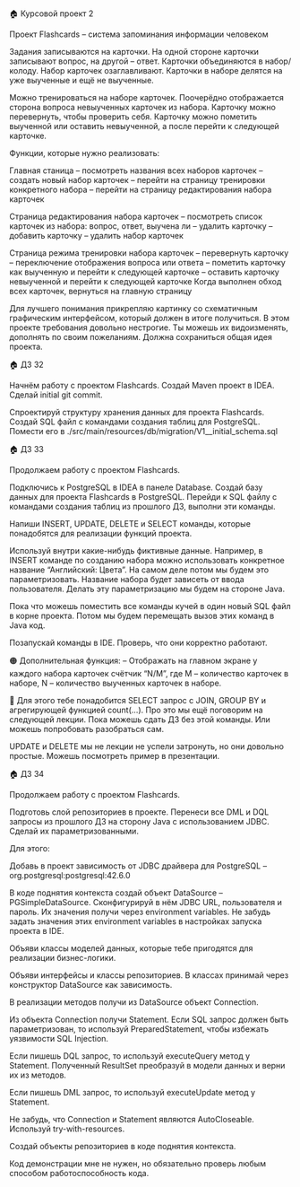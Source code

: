 🏠 Курсовой проект 2

Проект Flashcards – система запоминания информации человеком

Задания записываются на карточки. На одной стороне карточки записывают вопрос, на другой – ответ. Карточки объединяются в набор/колоду. Набор карточек озаглавливают. Карточки в наборе делятся на уже выученные и ещё не выученные.

Можно тренироваться на наборе карточек. Поочерёдно отображается сторона вопроса невыученных карточек из набора. Карточку можно перевернуть, чтобы проверить себя. Карточку можно пометить выученной или оставить невыученной, а после перейти к следующей карточке.

Функции, которые нужно реализовать:

Главная станица – посмотреть названия всех наборов карточек – создать новый набор карточек – перейти на страницу тренировки конкретного набора – перейти на страницу редактирования набора карточек

Страница редактирования набора карточек – посмотреть список карточек из набора: вопрос, ответ, выучена ли – удалить карточку – добавить карточку – удалить набор карточек

Страница режима тренировки набора карточек – перевернуть карточку – переключение отображения вопроса или ответа – пометить карточку как выученную и перейти к следующей карточке – оставить карточку невыученной и перейти к следующей карточке Когда выполнен обход всех карточек, вернуться на главную страницу

Для лучшего понимания прикрепляю картинку со схематичным графическим интерфейсом, который должен в итоге получиться. В этом проекте требования довольно нестрогие. Ты можешь их видоизменять, дополнять по своим пожеланиям. Должна сохраниться общая идея проекта.

🏠 ДЗ 32

Начнём работу с проектом Flashcards. Создай Maven проект в IDEA. Сделай initial git commit.

Спроектируй структуру хранения данных для проекта Flashcards. Создай SQL файл с командами создания таблиц для PostgreSQL. Помести его в ./src/main/resources/db/migration/V1__initial_schema.sql

🏠 ДЗ 33

Продолжаем работу с проектом Flashcards.

Подключись к PostgreSQL в IDEA в панеле Database. Создай базу данных для проекта Flashcards в PostgreSQL. Перейди к SQL файлу с командами создания таблиц из прошлого ДЗ, выполни эти команды.

Напиши INSERT, UPDATE, DELETE и SELECT команды, которые понадобятся для реализации функций проекта.

Используй внутри какие-нибудь фиктивные данные. Например, в INSERT команде по созданию набора можно использовать конкретное название “Английский: Цвета”. На самом деле потом мы будем это параметризовать. Название набора будет зависеть от ввода пользователя. Делать эту параметризацию мы будем на стороне Java.

Пока что можешь поместить все команды кучей в один новый SQL файл в корне проекта. Потом мы будем перемещать вызов этих команд в Java код.

Позапускай команды в IDE. Проверь, что они корректно работают.

🟠 Дополнительная функция: – Отображать на главном экране у каждого набора карточек счётчик “N/M”, где M – количество карточек в наборе, N – количество выученных карточек в наборе.

🛟 Для этого тебе понадобится SELECT запрос c JOIN, GROUP BY и агрегирующей функцией count(…). Про это мы ещё поговорим на следующей лекции. Пока можешь сдать ДЗ без этой команды. Или можешь попробовать разобраться сам.

UPDATE и DELETE мы не лекции не успели затронуть, но они довольно простые. Можешь посмотреть пример в презентации.

🏠 ДЗ 34

Продолжаем работу с проектом Flashcards.

Подготовь слой репозиториев в проекте. Перенеси все DML и DQL запросы из прошлого ДЗ на сторону Java с использованием JDBC. Сделай их параметризованными.

Для этого:

Добавь в проект зависимость от JDBC драйвера для PostgreSQL – org.postgresql:postgresql:42.6.0

В коде поднятия контекста создай объект DataSource – PGSimpleDataSource. Сконфигурируй в нём JDBC URL, пользователя и пароль. Их значения получи через environment variables. Не забудь задать значения этих environment variables в настройках запуска проекта в IDE.

Объяви классы моделей данных, которые тебе пригодятся для реализации бизнес-логики.

Объяви интерфейсы и классы репозиториев. В классах принимай через конструктор DataSource как зависимость.

В реализации методов получи из DataSource объект Connection.

Из объекта Connection получи Statement. Если SQL запрос должен быть параметризован, то используй PreparedStatement, чтобы избежать уязвимости SQL Injection.

Если пишешь DQL запрос, то используй executeQuery метод у Statement. Полученный ResultSet преобразуй в модели данных и верни их из методов.

Если пишешь DML запрос, то используй executeUpdate метод у Statement.

Не забудь, что Connection и Statement являются AutoCloseable. Используй try-with-resources.

Создай объекты репозиториев в коде поднятия контекста.

Код демонстрации мне не нужен, но обязательно проверь любым способом работоспособность кода.
